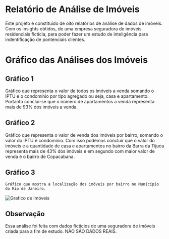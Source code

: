 # Relatório de Análise de Imóveis

Este projeto é constituido de oito relatórios de análise de dados de imóveis. Com os insights obtidos, de uma empresa seguradora de imóveis residenciais fictícia, para poder fazer um estudo de inteligência para indentificação de pontenciais clientes.

# Gráfico das Análises dos Imóveis

## Gráfico 1
  Gráfico que representa o valor de todos os imóveis a venda somando o IPTU e o condomínio por tipo agregado ou seja, casa e apartamento. Portanto conclui-se que o número de apartamentos a venda representa mais de 93% dos imóveis a venda.

## Gráfico 2

  Gráfico que representa o valor de venda dos imóveis por bairro, somando o valor do IPTU e condomínio. Com isso podemos concluir que o valor do imóveis e a quantidade de casa e apartamentos no bairro da Barra da Tijuca representa mais de 43% dos imóveis e em segundo com maior valor de venda é o bairro de Copacabana.

  ## Gráfico 3

    Gráfico que mostra a localização dos imóveis por bairro no Município do Rio de Janeiro.

![Grafico de Imóveis](https://github.com/ewertondrigues02/Analise-de-Dados-de-Imoveis/assets/106437473/2c6bf6ff-ff4a-4cc7-9509-e508a5787505)



## Observação

  Essa análise foi feita com dados fictícios de uma seguradora de imóveis criada para a fim de estudo. NÂO SÂO DADOS REAIS.
